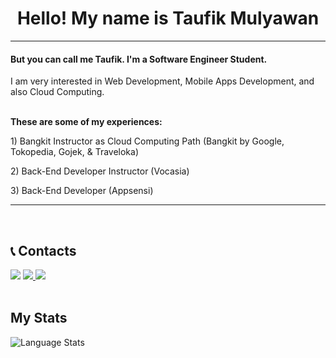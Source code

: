 <h1 align="center">Hello! My name is Taufik Mulyawan</h1>
<hr>
<h4>But you can call me Taufik. I'm a Software Engineer Student.</h4>
<p>I am very interested in Web Development, Mobile Apps Development, and also Cloud Computing.<br><br>
<b> <p>These are some of my experiences:</p> </b>
<p>1) Bangkit Instructor as Cloud Computing Path (Bangkit by Google, Tokopedia, Gojek, & Traveloka) </p>
<p>2) Back-End Developer Instructor (Vocasia) </p>
<p>3) Back-End Developer (Appsensi) </p>

<p>
<hr>
<br/>

## 📞 Contacts

<a href="https://www.linkedin.com/in/taufik-mulyawan-904a6b246/"><img src="https://img.shields.io/badge/-TaufikMulyawan-blue?style=flat-square&logo=Linkedin&logoColor=white/"></a>
<a href="https://www.instagram.com/taufik_mul/"><img src="https://img.shields.io/badge/-@taufik_mul-333333?style=flat-square&logo=instagram&logoColor=white/">
<a href="mailto: taufikmulyawan@gmail.com"><img src="https://img.shields.io/badge/-taufikmulyawan@gmail.com-f6f6f6?style=flat-square&logo=Gmail&logoColor=white/"></a>
<br/>
<br/>

## My Stats

![Language Stats](https://github-readme-stats-one-bice.vercel.app/api/top-langs/?username=fullstuckdev&langs_count=10&layout=compact&role=OWNER,COLLABORATOR,ORGANIZATION_MEMBER&theme=react&hide=jupyter%20notebook,html)

